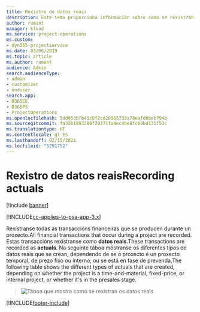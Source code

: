 ```yaml
---
title: Rexistro de datos reais
description: Este tema proporciona información sobre como se rexistran os datos reais.
author: rumant
manager: kfend
ms.service: project-operations
ms.custom:
- dyn365-projectservice
ms.date: 03/06/2019
ms.topic: article
ms.author: rumant
audience: Admin
search.audienceType:
- admin
- customizer
- enduser
search.app:
- D365CE
- D365PS
- ProjectOperations
ms.openlocfilehash: 5dd853bfb41c6f2cd20965733a78eafdbbeb794b
ms.sourcegitcommit: fa32b1893286f20271fa4ec4be8fc68bd135f53c
ms.translationtype: HT
ms.contentlocale: gl-ES
ms.lasthandoff: 02/15/2021
ms.locfileid: "5291752"
---
```

# <a name="recording-actuals"></a><span data-ttu-id="e531c-103">Rexistro de datos reais</span><span class="sxs-lookup"><span data-stu-id="e531c-103">Recording actuals</span></span> 

[!include [banner](../includes/psa-now-project-operations.md)]

[!INCLUDE[cc-applies-to-psa-app-3.x](../includes/cc-applies-to-psa-app-3x.md)]

<span data-ttu-id="e531c-104">Rexístranse todas as transaccións financeiras que se producen durante un proxecto.</span><span class="sxs-lookup"><span data-stu-id="e531c-104">All financial transactions that occur during a project are recorded.</span></span> <span data-ttu-id="e531c-105">Estas transaccións rexístranse como **datos reais**.</span><span class="sxs-lookup"><span data-stu-id="e531c-105">These transactions are recorded as **actuals**.</span></span> <span data-ttu-id="e531c-106">Na seguinte táboa móstranse os diferentes tipos de datos reais que se crean, dependendo de se o proxecto é un proxecto temporal, de prezo fixo ou interno, ou se está en fase de prevenda.</span><span class="sxs-lookup"><span data-stu-id="e531c-106">The following table shows the different types of actuals that are created, depending on whether the project is a time-and-material, fixed-price, or internal project, or whether it's in the presales stage.</span></span>

> ![Táboa que mostra como se rexistran os datos reais](media/advanced-table2.png)


[!INCLUDE[footer-include](../includes/footer-banner.md)]